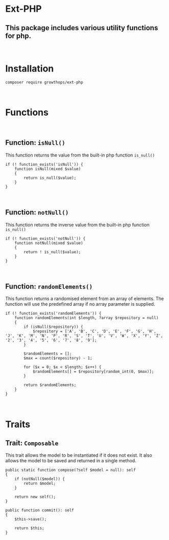 # **Ext-PHP**

## This package includes various utility functions for php.

&nbsp;

# **Installation**

`composer require growthops/ext-php`

&nbsp;
# **Functions**
&nbsp;
## Function: `isNull()`
This function returns the value from the built-in php function `is_null()`
```
if (! function_exists('isNull')) {
    function isNull(mixed $value)
    {
        return is_null($value);
    }
}
```
&nbsp;

## Function: `notNull()`
This function returns the inverse value from the built-in php function `is_null()`
```
if (! function_exists('notNull')) {
    function notNull(mixed $value)
    {
        return ! is_null($value);
    }
}
```
&nbsp;

## Function: `randomElements()`
This function returns a randomised element from an array of elements. The function will use the predefined array if no array parameter is supplied.
```
if (! function_exists('randomElements')) {
    function randomElements(int $length, ?array $repository = null)
    {
        if (isNull($repository)) {
            $repository = ['A', 'B', 'C', 'D', 'E', 'F', 'G', 'H', 'J', 'K', 'M', 'N', 'P', 'R', 'S', 'T', 'U', 'V', 'W', 'X', 'Y', 'Z', '2', '3', '4', '5', '6', '7', '8', '9'];
        }

        $randomElements = [];
        $max = count($repository) - 1;

        for ($x = 0; $x < $length; $x++) {
            $randomElements[] = $repository[random_int(0, $max)];
        }

        return $randomElements;
    }
}
```
&nbsp;
# **Traits**

## Trait: `Composable`
This trait allows the model to be instantiated if it does not exist. It also allows the model to be saved and returned in a single method.
```
public static function compose(?self $model = null): self
{
    if (notNull($model)) {
        return $model;
    }

    return new self();
}
```
```
public function commit(): self
{
    $this->save();

    return $this;
}
```
